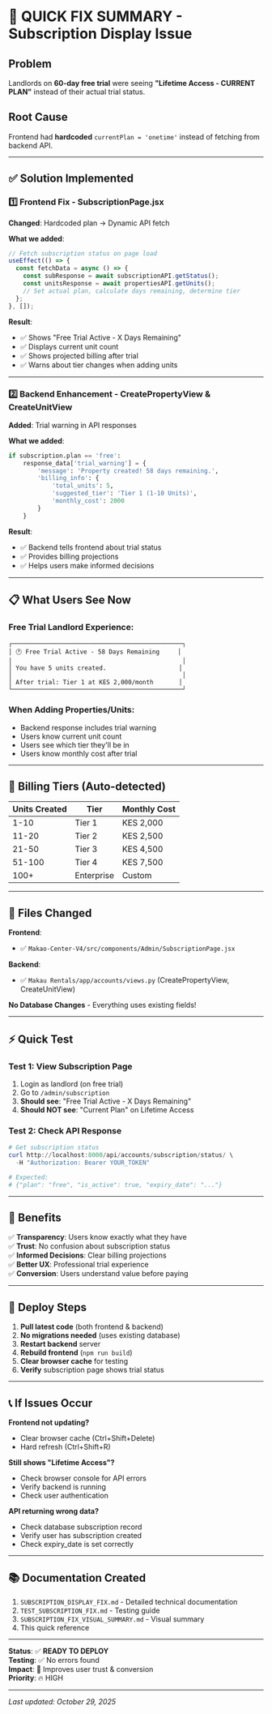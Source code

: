 # 🎯 QUICK FIX SUMMARY - Subscription Display Issue

## Problem
Landlords on **60-day free trial** were seeing **"Lifetime Access - CURRENT PLAN"** instead of their actual trial status.

## Root Cause
Frontend had **hardcoded** `currentPlan = 'onetime'` instead of fetching from backend API.

---

## ✅ Solution Implemented

### 1️⃣ Frontend Fix - SubscriptionPage.jsx
**Changed**: Hardcoded plan → Dynamic API fetch

**What we added**:
```jsx
// Fetch subscription status on page load
useEffect(() => {
  const fetchData = async () => {
    const subResponse = await subscriptionAPI.getStatus();
    const unitsResponse = await propertiesAPI.getUnits();
    // Set actual plan, calculate days remaining, determine tier
  };
}, []);
```

**Result**: 
- ✅ Shows "Free Trial Active - X Days Remaining"
- ✅ Displays current unit count
- ✅ Shows projected billing after trial
- ✅ Warns about tier changes when adding units

---

### 2️⃣ Backend Enhancement - CreatePropertyView & CreateUnitView
**Added**: Trial warning in API responses

**What we added**:
```python
if subscription.plan == 'free':
    response_data['trial_warning'] = {
        'message': 'Property created! 58 days remaining.',
        'billing_info': {
            'total_units': 5,
            'suggested_tier': 'Tier 1 (1-10 Units)',
            'monthly_cost': 2000
        }
    }
```

**Result**:
- ✅ Backend tells frontend about trial status
- ✅ Provides billing projections
- ✅ Helps users make informed decisions

---

## 📋 What Users See Now

### Free Trial Landlord Experience:
```
┌───────────────────────────────────────────────┐
│ 🕐 Free Trial Active - 58 Days Remaining     │
│                                               │
│ You have 5 units created.                    │
│                                               │
│ After trial: Tier 1 at KES 2,000/month       │
└───────────────────────────────────────────────┘
```

### When Adding Properties/Units:
- Backend response includes trial warning
- Users know current unit count
- Users see which tier they'll be in
- Users know monthly cost after trial

---

## 🔢 Billing Tiers (Auto-detected)

| Units Created | Tier | Monthly Cost |
|--------------|------|--------------|
| 1-10 | Tier 1 | KES 2,000 |
| 11-20 | Tier 2 | KES 2,500 |
| 21-50 | Tier 3 | KES 4,500 |
| 51-100 | Tier 4 | KES 7,500 |
| 100+ | Enterprise | Custom |

---

## 📁 Files Changed

**Frontend**:
- ✅ `Makao-Center-V4/src/components/Admin/SubscriptionPage.jsx`

**Backend**:
- ✅ `Makau Rentals/app/accounts/views.py` (CreatePropertyView, CreateUnitView)

**No Database Changes** - Everything uses existing fields!

---

## ⚡ Quick Test

### Test 1: View Subscription Page
1. Login as landlord (on free trial)
2. Go to `/admin/subscription`
3. **Should see**: "Free Trial Active - X Days Remaining"
4. **Should NOT see**: "Current Plan" on Lifetime Access

### Test 2: Check API Response
```powershell
# Get subscription status
curl http://localhost:8000/api/accounts/subscription/status/ \
  -H "Authorization: Bearer YOUR_TOKEN"

# Expected:
# {"plan": "free", "is_active": true, "expiry_date": "..."}
```

---

## 🎉 Benefits

✅ **Transparency**: Users know exactly what they have  
✅ **Trust**: No confusion about subscription status  
✅ **Informed Decisions**: Clear billing projections  
✅ **Better UX**: Professional trial experience  
✅ **Conversion**: Users understand value before paying  

---

## 🚀 Deploy Steps

1. **Pull latest code** (both frontend & backend)
2. **No migrations needed** (uses existing database)
3. **Restart backend** server
4. **Rebuild frontend** (`npm run build`)
5. **Clear browser cache** for testing
6. **Verify** subscription page shows trial status

---

## 📞 If Issues Occur

**Frontend not updating?**
- Clear browser cache (Ctrl+Shift+Delete)
- Hard refresh (Ctrl+Shift+R)

**Still shows "Lifetime Access"?**
- Check browser console for API errors
- Verify backend is running
- Check user authentication

**API returning wrong data?**
- Check database subscription record
- Verify user has subscription created
- Check expiry_date is set correctly

---

## 📚 Documentation Created

1. `SUBSCRIPTION_DISPLAY_FIX.md` - Detailed technical documentation
2. `TEST_SUBSCRIPTION_FIX.md` - Testing guide
3. `SUBSCRIPTION_FIX_VISUAL_SUMMARY.md` - Visual summary
4. This quick reference

---

**Status**: ✅ **READY TO DEPLOY**  
**Testing**: ✅ No errors found  
**Impact**: 🎯 Improves user trust & conversion  
**Priority**: 🔥 HIGH

---

*Last updated: October 29, 2025*
